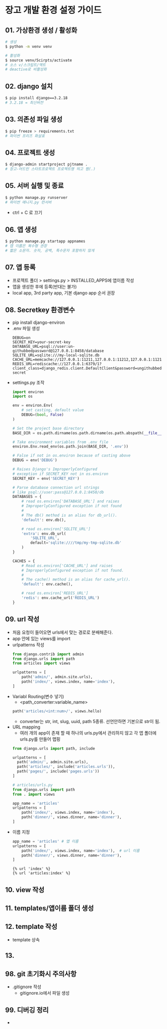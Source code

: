 # 장고 개발 환경 설정 가이드
## 01. 가상환경 생성 / 활성화
```bash
# 생성
$ python -m venv venv

# 활성화
$ source venv/Scirpts/activate
# 소스 v/스크립트/액트
# deactive로 비활성화
```

## 02. django 설치
```bash
$ pip install django==3.2.18
# 3.2.18 = 최신버전
```

## 03. 의존성 파일 생성
```bash
$ pip freeze > requirements.txt
# 파이썬 프리즈 화살표
```

## 04. 프로젝트 생성
```bash
$ django-admin startproject pjtname .
# 장고-어드민 스타트프로젝트 프로젝트명 띄고 쩜(.)
```

## 05. 서버 실행 및 종료
```bash
$ python manage.py runserver
# 파이썬 매니지.py 런서버
```
- ctrl + C 로 끄기

## 06. 앱 생성
```bash
$ python manage.py startapp appnames
# 앱 이름은 복수형 권장
# 짧은 소문자. 숫자, 공백, 특수문자 포함하지 않게
```

## 07. 앱 등록
- 프로젝트 폴더 > settings.py > INSTALLED_APPS에 앱이름 작성
- 앱을 생성한 후에 등록(반대는 불가)
- local app, 3rd party app, 기본 django app 순서 권장

## 08. Secretkey 환경변수
- pip install django-environ
- .env 파일 생성
  ```env
  DEBUG=on
  SECRET_KEY=your-secret-key
  DATABASE_URL=psql://user:un-githubbedpassword@127.0.0.1:8458/database
  SQLITE_URL=sqlite:///my-local-sqlite.db
  CACHE_URL=memcache://127.0.0.1:11211,127.0.0.1:11212,127.0.0.1:11213
  REDIS_URL=rediscache://127.0.0.1:6379/1?client_class=django_redis.client.DefaultClient&password=ungithubbed-secret
  ```
- settings.py 조작
  ```python
  import environ
  import os

  env = environ.Env(
      # set casting, default value
      DEBUG=(bool, False)
  )

  # Set the project base directory
  BASE_DIR = os.path.dirname(os.path.dirname(os.path.abspath(__file__)))

  # Take environment variables from .env file
  environ.Env.read_env(os.path.join(BASE_DIR, '.env'))

  # False if not in os.environ because of casting above
  DEBUG = env('DEBUG')

  # Raises Django's ImproperlyConfigured
  # exception if SECRET_KEY not in os.environ
  SECRET_KEY = env('SECRET_KEY')

  # Parse database connection url strings
  # like psql://user:pass@127.0.0.1:8458/db
  DATABASES = {
      # read os.environ['DATABASE_URL'] and raises
      # ImproperlyConfigured exception if not found
      #
      # The db() method is an alias for db_url().
      'default': env.db(),

      # read os.environ['SQLITE_URL']
      'extra': env.db_url(
          'SQLITE_URL',
          default='sqlite:////tmp/my-tmp-sqlite.db'
      )
  }

  CACHES = {
      # Read os.environ['CACHE_URL'] and raises
      # ImproperlyConfigured exception if not found.
      #
      # The cache() method is an alias for cache_url().
      'default': env.cache(),

      # read os.environ['REDIS_URL']
      'redis': env.cache_url('REDIS_URL')
  }
  ```

## 09. url 작성
- 처음 요청이 들어오면 urls에서 맞는 경로로 분배해준다.
- app 안에 있는 views를 import
- urlpatterns 작성
  ```python
  from django.contrib import admin
  from django.urls import path
  from articles import views

  urlpatterns = [
      path('admin/', admin.site.urls),
      path('index/', views.index, name='index'),
  ]
  ```
- Variabl Routing(변수 넣기)
  - \<path_converter:variable_name\>
  ```python
  path('articles/<int:num>/', views.hello)
  ```
  - converter는 str, int, slug, uuid, path 5종류. 선언안하면 기본으로 str이 됨.
- URL mapping
  - 여러 개의 app이 존재 할 때 하나의 urls.py에서 관리하지 않고 각 앱 폴더에 urls.py를 만들어 맵핑
  ```python
  from django.urls import path, include

  urlpatterns = [
    path('admin/', admin.site.urls),
    path('articles/', include('articles.urls')),
    path('pages/', include('pages.urls'))
  ]
  ```
  ```python
  # articles/urls.py
  from django.urls import path
  from . import views

  app_name = 'articles'
  urlpatterns = [
      path('index/', views.index, name='index'),
      path('dinner/', views.dinner, name='dinner'),
  ]
  ```
- 이름 지정
  ```python
  app_name = 'articles' # 앱 이름
  urlpatterns = [
      path('index/', views.index, name='index'),  # url 이름
      path('dinner/', views.dinner, name='dinner'),
  ]
  ```
  ```django html
  {% url 'index' %}
  {% url 'articles:index' %}
  ```

## 10. view 작성

## 11. templates/앱이름 폴더 생성

## 12. template 작성
- template 상속

## 13. 

## 98. git 초기화시 주의사항
- .gitignore 작성
  - gitignore.io에서 파일 생성

## 99. 디버깅 정리
- 